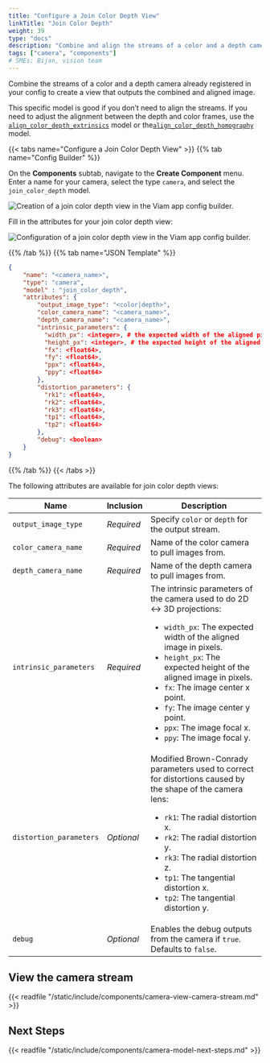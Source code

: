 ```yaml
---
title: "Configure a Join Color Depth View"
linkTitle: "Join Color Depth"
weight: 39
type: "docs"
description: "Combine and align the streams of a color and a depth camera."
tags: ["camera", "components"]
# SMEs: Bijan, vision team
---
```


Combine the streams of a color and a depth camera already registered in your config to create a view that outputs the combined and aligned image.

This specific model is good if you don’t need to align the streams.
If you need to adjust the alignment between the depth and color frames, use the [`align_color_depth_extrinsics`](../align-color-depth-extrinsics) model or the[`align_color_depth_homography`](../align-color-depth-homography) model.

{{< tabs name="Configure a Join Color Depth View" >}}
{{% tab name="Config Builder" %}}

On the **Components** subtab, navigate to the **Create Component** menu.
Enter a name for your camera, select the type `camera`, and select the `join_color_depth` model.

<img src="../img/create-join-color-depth.png" alt="Creation of a join color depth view in the Viam app config builder." style="max-width:500px" />

Fill in the attributes for your join color depth view:

<img src="../img/configure-join-color-depth.png" alt="Configuration of a join color depth view in the Viam app config builder." />

{{% /tab %}}
{{% tab name="JSON Template" %}}

```json {class="line-numbers linkable-line-numbers"}
{
    "name": "<camera_name>",
    "type": "camera",
    "model" : "join_color_depth",
    "attributes": {
        "output_image_type": "<color|depth>",
        "color_camera_name": "<camera_name>",
        "depth_camera_name": "<camera_name>",
        "intrinsic_parameters": {
          "width_px": <integer>, # the expected width of the aligned pic
          "height_px": <integer>, # the expected height of the aligned pic
          "fx": <float64>,
          "fy": <float64>,
          "ppx": <float64>,
          "ppy": <float64>
        },
        "distortion_parameters": {
          "rk1": <float64>,
          "rk2": <float64>,
          "rk3": <float64>,
          "tp1": <float64>,
          "tp2": <float64>
        },
        "debug": <boolean>
    }
}
```

{{% /tab %}}
{{< /tabs >}}

The following attributes are available for join color depth views:

| Name | Inclusion | Description |
| ---- | --------- | ----------- |
| `output_image_type` | *Required* | Specify `color` or `depth` for the output stream. |
| `color_camera_name` | *Required* | Name of the color camera to pull images from. |
| `depth_camera_name` | *Required* | Name of the depth camera to pull images from. |
| `intrinsic_parameters` | *Required* | The intrinsic parameters of the camera used to do 2D <-> 3D projections: <ul> <li> <code>width_px</code>: The expected width of the aligned image in pixels. </li> <li> <code>height_px</code>: The expected height of the aligned image in pixels. </li> <li> <code>fx</code>: The image center x point. </li> <li> <code>fy</code>: The image center y point. </li> <li> <code>ppx</code>: The image focal x. </li> <li> <code>ppy</code>: The image focal y. </li> </ul> |
| `distortion_parameters` | *Optional* | Modified Brown-Conrady parameters used to correct for distortions caused by the shape of the camera lens: <ul> <li> <code>rk1</code>: The radial distortion x. </li> <li> <code>rk2</code>: The radial distortion y. </li> <li> <code>rk3</code>: The radial distortion z. </li> <li> <code>tp1</code>: The tangential distortion x. </li> <li> <code>tp2</code>: The tangential distortion y. </li> </ul> |
| `debug` | *Optional* | Enables the debug outputs from the camera if `true`. Defaults to `false`. |

## View the camera stream

{{< readfile "/static/include/components/camera-view-camera-stream.md" >}}

## Next Steps

{{< readfile "/static/include/components/camera-model-next-steps.md" >}}

